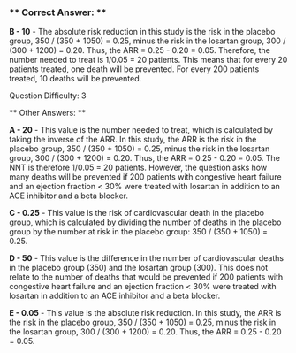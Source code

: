 ### ** Correct Answer: **

**B - 10** - The absolute risk reduction in this study is the risk in the placebo group, 350 / (350 + 1050) = 0.25, minus the risk in the losartan group, 300 / (300 + 1200) = 0.20. Thus, the ARR = 0.25 - 0.20 = 0.05. Therefore, the number needed to treat is 1/0.05 = 20 patients. This means that for every 20 patients treated, one death will be prevented. For every 200 patients treated, 10 deaths will be prevented.

Question Difficulty: 3

** Other Answers: **

**A - 20** - This value is the number needed to treat, which is calculated by taking the inverse of the ARR. In this study, the ARR is the risk in the placebo group, 350 / (350 + 1050) = 0.25, minus the risk in the losartan group, 300 / (300 + 1200) = 0.20. Thus, the ARR = 0.25 - 0.20 = 0.05. The NNT is therefore 1/0.05 = 20 patients. However, the question asks how many deaths will be prevented if 200 patients with congestive heart failure and an ejection fraction < 30% were treated with losartan in addition to an ACE inhibitor and a beta blocker.

**C - 0.25** - This value is the risk of cardiovascular death in the placebo group, which is calculated by dividing the number of deaths in the placebo group by the number at risk in the placebo group: 350 / (350 + 1050) = 0.25.

**D - 50** - This value is the difference in the number of cardiovascular deaths in the placebo group (350) and the losartan group (300). This does not relate to the number of deaths that would be prevented if 200 patients with congestive heart failure and an ejection fraction < 30% were treated with losartan in addition to an ACE inhibitor and a beta blocker.

**E - 0.05** - This value is the absolute risk reduction. In this study, the ARR is the risk in the placebo group, 350 / (350 + 1050) = 0.25, minus the risk in the losartan group, 300 / (300 + 1200) = 0.20. Thus, the ARR = 0.25 - 0.20 = 0.05.

